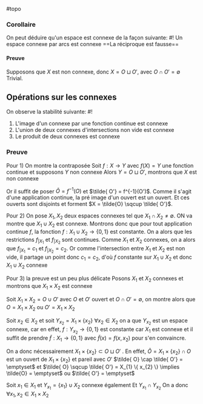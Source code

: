 #topo
### Corollaire
On peut déduire qu'un espace est connexe de la façon suivante: #!
Un espace connexe par arcs est connexe ==La réciproque est fausse==
<!--ID: 1735577784377-->


#### Preuve
Supposons que $X$ est non connexe, donc $X=O \sqcup O'$, avec $O \cap O' = \emptyset$ 
Trivial.


## Opérations sur les connexes
On observe la stabilité suivante: #!

1) L'image d'un connexe par une fonction continue est connexe
2) L'union de deux connexes d'intersections non vide est connexe
3) Le produit de deux connexes est connexe
<!--ID: 1735577784380-->


### Preuve

Pour 1) On montre la contraposée
Soit $f: X \to Y$ avec $f(X) = Y$ une fonction continue et supposons $Y$ non connexe
Alors $Y = O \sqcup O'$, montrons que $X$ est non connexe

Or il suffit de poser $\tilde{O} = f^{-1}(O)$ et $\tilde{ O'} = f^{-1}(O')$. Comme il s'agit d'une application continue, la pré image d'un ouvert est un ouvert. Et ces ouverts sont disjoints et forment $X = \tilde{O} \sqcup \tilde{ O'}$.

Pour 2) On pose $X_{1}, X_{2}$ deux espaces connexes tel que $X_{1} \cap X_{2} \neq \emptyset$. ON va montre que $X_{1} \cup X_{2}$ est connexe.
Montrons donc que pour tout application continue $f$, la fonction $f: X_{1} \cup X_{2} \to \{0,1\}$ est constante.
On a alors que les restrictions $f_{|X_{1}}$ et $f_{|X_{2}}$ sont continues.
Comme $X_{1}$ et $X_{2}$ connexes, on a alors que $f_{{|X_{1}}} = c_{1}$ et $f_{{|X_{2}}} = c_{2}$. Or comme l'intersection entre $X_{1}$ et $X_{2}$ est non vide, il partage un point donc $c_{1} = c_{2}$, d'où $f$ constante sur $X_{1} \cup X_{2}$ et donc $X_{1} \cup X_{2}$ connexe

Pour 3) la preuve est un peu plus délicate
Posons $X_{1}$ et $X_{2}$ connexes et montrons que $X_{1} \times X_{2}$ est connexe

Soit $X_{1} \times X_{2} = O \cup O'$ avec $O$ et $O'$ ouvert et $O \cap O' = \emptyset$, on montre alors que $O = X_{1} \times X_{2}$ ou $O' = X_{1} \times X_{2}$

Soit $x_{2} \in X_2$ et soit $Y_{x_{2}} = X_{1} \times \{x_{2}\}$
$\forall x_{2} \in X_{2}$ on a que $Y_{x_{2}}$ est un espace connexe, car en effet, $f: Y_{{x_{2}}} \to \{0, 1\}$
est constante car $X_{1}$ est connexe et il suffit de prendre $\tilde{f}: X_{1} \to \{0, 1\}$ avec $\tilde{ f}(x) =f(x, x_{2})$ pour s'en convaincre.

On a donc nécessairement $X_{1} \times \{x_{2}\} \subset O \sqcup O'$ .
En effet, $\tilde{ O} = X_{1} \times \{ x_{2} \} \cap O$ est un ouvert de $X_{1} \times \{ x_{2} \}$ et pareil avec $O'$
$\tilde{ O} \cap \tilde{ O'} = \emptyset$ et $\tilde{ O} \sqcup \tilde{ O'} = X_{1} \{  x_{2} \} \implies \tilde{O} = \emptyset$ ou $\tilde{ O'} = \emptyset$

Soit $x_{1} \in X_{1}$ et $Y_{x_{1}} = \{ x_{1} \} \cup X_{2}$ connexe également
Et $Y_{x_{1}} \cap Y_{{x_{2}}}$
On a donc $\forall x_{1}, x_{2} \in X_{1} \times X_{2}$